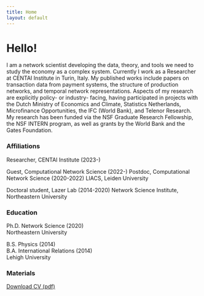 ```yaml
---
title: Home
layout: default
---
```


# Hello!

I am a network scientist developing the data, theory, and tools we need to study the economy as a complex system. Currently I work as a Researcher at CENTAI Institute in Turin, Italy. My published works include papers on transaction data from payment systems, the structure of production networks, and temporal network representations. Aspects of my research are explicitly policy- or industry- facing, having participated in projects with the Dutch Ministry of Economics and Climate, Statistics Netherlands, Microfinance Opportunities, the IFC (World Bank), and Telenor Research. My research has been funded via the NSF Graduate Research Fellowship, the NSF INTERN program, as well as grants by the World Bank and the Gates Foundation.

### Affiliations

Researcher, CENTAI Institute (2023-)

Guest, Computational Network Science (2022-)
Postdoc, Computational Network Science (2020-2022)
LIACS, Leiden University

Doctoral student, Lazer Lab (2014-2020)
Network Science Institute, Northeastern University

### Education

Ph.D. Network Science (2020)      
Northeastern University

B.S. Physics (2014)    
B.A. International Relations (2014)     
Lehigh University

### Materials

[Download CV (pdf)](/assets/files/Mattsson_CV_2023-05-01.pdf)
